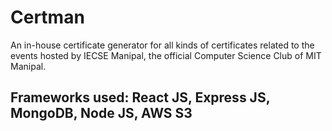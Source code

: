 # Certman

An in-house certificate generator for all kinds of certificates related to the events hosted by IECSE Manipal, the official Computer Science Club of MIT Manipal.
  
## Frameworks used: React JS, Express JS, MongoDB, Node JS, AWS S3

